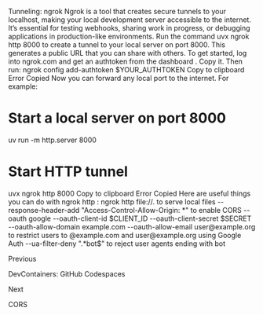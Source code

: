 Tunneling: ngrok
Ngrok
 is a tool that creates secure tunnels to your localhost, making your local development server accessible to the internet. It’s essential for testing webhooks, sharing work in progress, or debugging applications in production-like environments.
Run the command 
uvx ngrok http 8000
 to create a tunnel to your local server on port 8000. This generates a public URL that you can share with others.
To get started, log into 
ngrok.com
 and 
get an authtoken from the dashboard
. Copy it. Then run:
ngrok config add-authtoken 
$YOUR_AUTHTOKEN
Copy to clipboard
Error
Copied
Now you can forward any local port to the internet. For example:
# Start a local server on port 8000

uv run 
-m
 http.server 
8000



# Start HTTP tunnel

uvx ngrok http 
8000
Copy to clipboard
Error
Copied
Here are useful things you can do with 
ngrok http
:
ngrok http file://.
 to serve local files
--response-header-add "Access-Control-Allow-Origin: *"
 to enable CORS
--oauth google --oauth-client-id $CLIENT_ID --oauth-client-secret $SECRET --oauth-allow-domain example.com --oauth-allow-email user@example.org
 to restrict users to @example.com and 
user@example.org
 using Google Auth
--ua-filter-deny ".*bot$"
 to reject user agents ending with 
bot














Previous




DevContainers: GitHub Codespaces












Next










CORS





